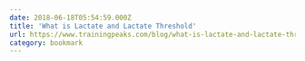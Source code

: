 ```yaml
---
date: 2018-06-18T05:54:59.000Z
title: 'What is Lactate and Lactate Threshold'
url: https://www.trainingpeaks.com/blog/what-is-lactate-and-lactate-threshold/
category: bookmark
---
```

